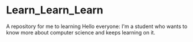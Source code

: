 # Learn_Learn_Learn
A repository for me to learning
Hello everyone:
  I'm a student who wants to know more about computer science and keeps learning on it. 
